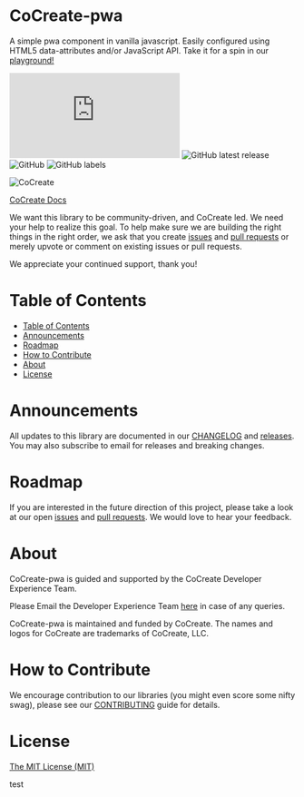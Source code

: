 # CoCreate-pwa
A simple pwa component in vanilla javascript. Easily configured using HTML5 data-attributes and/or JavaScript API. Take it for a spin in our [playground!](https://cocreate.app/docs/pwa)

![GitHub file size in bytes](https://img.shields.io/github/size/CoCreate-app/CoCreate-pwa/dist/CoCreate-pwa.min.js?label=minified%20size&style=for-the-badge) 
![GitHub latest release](https://img.shields.io/github/v/release/CoCreate-app/CoCreate-pwa?style=for-the-badge)
![GitHub](https://img.shields.io/github/license/CoCreate-app/CoCreate-pwa?style=for-the-badge) 
![GitHub labels](https://img.shields.io/github/labels/CoCreate-app/CoCreate-pwa/help%20wanted?style=for-the-badge)

![CoCreate](https://cdn.cocreate.app/logo.png)

[CoCreate Docs](https://cocreate.app/docs/pwa)


We want this library to be community-driven, and CoCreate led. We need your help to realize this goal. To help make sure we are building the right things in the right order, we ask that you create [issues](https://github.com/CoCreate-app/Realtime_Admin_CRM_and_CMS/issues) and [pull requests](https://github.com/CoCreate-app/Realtime_Admin_CRM_and_CMS/pulls) or merely upvote or comment on existing issues or pull requests.

We appreciate your continued support, thank you!

# Table of Contents

- [Table of Contents](#table-of-contents)
- [Announcements](#announcements)
- [Roadmap](#roadmap)
- [How to Contribute](#how-to-contribute)
- [About](#about)
- [License](#license)

<a name="announcements"></a>
# Announcements

All updates to this library are documented in our [CHANGELOG](https://github.com/CoCreate-app/CoCreate-pwa/blob/master/CHANGELOG.md) and [releases](https://github.com/CoCreate-app/CoCreate-pwa/releases). You may also subscribe to email for releases and breaking changes. 

<a name="roadmap"></a>
# Roadmap

If you are interested in the future direction of this project, please take a look at our open [issues](https://github.com/CoCreate-app/CoCreate-pwa/issues) and [pull requests](https://github.com/CoCreate-app/CoCreate-pwa/pulls). We would love to hear your feedback.


<a name="about"></a>
# About

CoCreate-pwa is guided and supported by the CoCreate Developer Experience Team.

Please Email the Developer Experience Team [here](mailto:develop@cocreate.app) in case of any queries.

CoCreate-pwa is maintained and funded by CoCreate. The names and logos for CoCreate are trademarks of CoCreate, LLC.

<a name="contribute"></a>
# How to Contribute

We encourage contribution to our libraries (you might even score some nifty swag), please see our [CONTRIBUTING](https://github.com/CoCreate-app/CoCreate-pwa/blob/master/CONTRIBUTING.md) guide for details.

# License
[The MIT License (MIT)](https://github.com/CoCreate-app/CoCreate-pwa/blob/master/LICENSE)

test